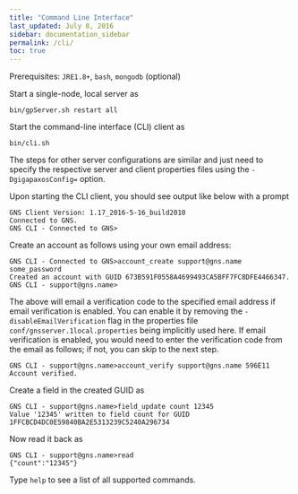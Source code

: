 ```yaml
---
title: "Command Line Interface"
last_updated: July 8, 2016
sidebar: documentation_sidebar
permalink: /cli/
toc: true
---
```


Prerequisites: `JRE1.8+`, `bash`, `mongodb` (optional)

Start a single-node, local server as

```
bin/gpServer.sh restart all
```

Start the command-line interface (CLI) client as 

```
bin/cli.sh
```

The steps for other server configurations are similar and just need to specify the respective server and client properties files using the `-DgigapaxosConfig=` option.

Upon starting the CLI client, you should see output like below with a prompt

```
GNS Client Version: 1.17_2016-5-16_build2010
Connected to GNS.
GNS CLI - Connected to GNS>
```

Create an account as follows using your own email address:

```
GNS CLI - Connected to GNS>account_create support@gns.name some_password
Created an account with GUID 673B591F0558A4699493CA5BFF7FC8DFE4466347.
GNS CLI - support@gns.name>
```

The above will email a verification code to the specified email address if email verification is enabled. You can enable it by removing the `-disableEmailVerification` flag in the properties file `conf/gnsserver.1local.properties` being implicitly used here. If email verification is enabled, you would need to enter the verification code from the email as follows; if not, you can skip to the next step.

```
GNS CLI - support@gns.name>account_verify support@gns.name 596E11
Account verified.
```
 
Create a field in the created GUID as

```
GNS CLI - support@gns.name>field_update count 12345
Value '12345' written to field count for GUID 1FFCBCD4DC0E59840BA2E5313239C5240A296734
```

Now read it back as

```
GNS CLI - support@gns.name>read
{"count":"12345"}
```

Type `help` to see a list of all supported commands.
